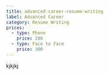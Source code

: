 ```yaml
---
title: advanced-career-resume-writing
label: Advanced Career
category: Resume Writing
prices: 
  - type: Phone
    price: 280
  - type: Face to Face
    price: 300
---
```

kjkjkj
